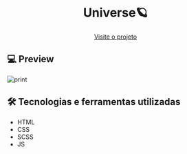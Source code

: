 <h1 align="center">
  <br> Universe🪐</h1>
 

<p align="center">
  <a href="/">Visite o projeto</a>
</p>


## 💻 Preview

![print](https://user-images.githubusercontent.com/85360804/151673981-1e3ec75f-7e2b-4874-a539-2b1f04dc2377.png)


## 🛠 Tecnologias e ferramentas utilizadas
* HTML
* CSS
* SCSS
* JS

